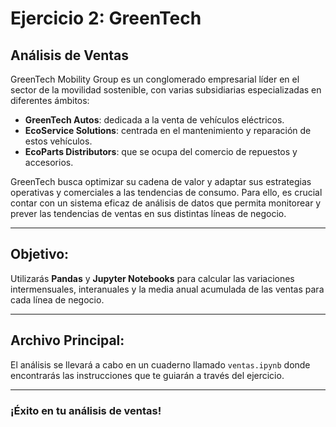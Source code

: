 # Ejercicio 2: GreenTech

## Análisis de Ventas

GreenTech Mobility Group es un conglomerado empresarial líder en el sector de la movilidad sostenible, con varias subsidiarias especializadas en diferentes ámbitos:

- **GreenTech Autos**: dedicada a la venta de vehículos eléctricos.
- **EcoService Solutions**: centrada en el mantenimiento y reparación de estos vehículos.
- **EcoParts Distributors**: que se ocupa del comercio de repuestos y accesorios.

GreenTech busca optimizar su cadena de valor y adaptar sus estrategias operativas y comerciales a las tendencias de consumo. Para ello, es crucial contar con un sistema eficaz de análisis de datos que permita monitorear y prever las tendencias de ventas en sus distintas líneas de negocio.

---

## Objetivo:
Utilizarás **Pandas** y **Jupyter Notebooks** para calcular las variaciones intermensuales, interanuales y la media anual acumulada de las ventas para cada línea de negocio.

---

## Archivo Principal:
El análisis se llevará a cabo en un cuaderno llamado `ventas.ipynb` donde encontrarás las instrucciones que te guiarán a través del ejercicio.

---

### **¡Éxito en tu análisis de ventas!**

